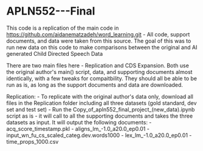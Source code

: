 # APLN552---Final

This code is a replication of the main code in https://github.com/aidanematzadeh/word_learning.git - All code, support documents, and data were taken from this source. The goal of this was to run new data on this code to make comparisons between the original and AI generated Child Directed Speech Data

There are two main files here - Replication and CDS Expansion. Both use the original author's main() script, data, and supporting documents almost identically, with a few tweaks for compaitbility. They should all be able to be run as is, as long as the support documents and data are downloaded.

Replication:
    - To replicate with the original author's data only, download all files in the Replication folder including all three datasets (gold standard, dev set and test set)
    - Run the Copy_of_apln552_final_project_(new_data).ipynb script as is - it will call to all the supporting documents and takes the three datasets as input. It will output the following 
      documents:
              - acq_score_timestamp.pkl
              - aligns_lm_-1.0_a20.0_ep0.01
              - input_wn_fu_cs_scaled_categ.dev.words1000
              - lex_lm_-1.0_a20.0_ep0.01
              - time_props_1000.csv
